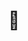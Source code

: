---
ee_id_thing: '4494'
site: '1'
type: '2'
inv_num: 2020-008
add_credit:
url: 2020-008-grin
title: "\U0001F917"
year: '2020'
display_year: '2020'
medium: Single-channel screen recording of a live bot performance on Instagram, December
  8, 2019.
dims:
pitch: Screen recording of an instagram bot liking every post on a single profile
  - amazon.
ps:
live_url:
youtube: https://www.youtube.com/watch?v=dVokXACCojw
related_code:
imgs: 2020-008-db-ih--Xugx.jpg
subheading:
download:
commission:
related:
layout: things-i-made
---
